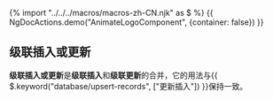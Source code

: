 {% import "../../../macros/macros-zh-CN.njk" as $ %}
{{ NgDocActions.demo("AnimateLogoComponent", {container: false}) }}

## 级联插入或更新

**级联插入或更新**是**级联插入**和**级联更新**的合并，它的用法与{{ $.keyword("database/upsert-records", ["更新插入"]) }}保持一致。